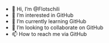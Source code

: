 - 👋 Hi, I’m @Flotschili
- 👀 I’m interested in GitHub
- 🌱 I’m currently learning GitHub
- 💞️ I’m looking to collaborate on GitHub
- 📫 How to reach me via GitHub

<!---
Flotschili/Flotschili is a ✨ special ✨ repository because its `README.md` (this file) appears on your GitHub profile.
You can click the Preview link to take a look at your changes.
--->
